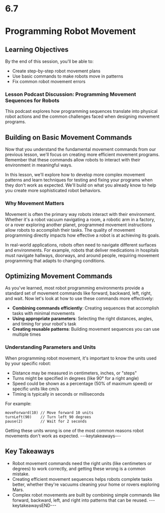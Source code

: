 # 6.7
# **Programming Robot Movement**

## Learning Objectives

By the end of this session, you'll be able to:
- Create step-by-step robot movement plans
- Use basic commands to make robots move in patterns
- Fix common robot movement errors

### **Lesson Podcast Discussion: Programming Movement Sequences for Robots**

This podcast explores how programming sequences translate into physical robot actions and the common challenges faced when designing movement programs.

## **Building on Basic Movement Commands**

Now that you understand the fundamental movement commands from our previous lesson, we'll focus on creating more efficient movement programs. Remember that these commands allow robots to interact with their environment in meaningful ways.

In this lesson, we'll explore how to develop more complex movement patterns and learn techniques for testing and fixing your programs when they don't work as expected. We'll build on what you already know to help you create more sophisticated robot behaviors.

### **Why Movement Matters**

Movement is often the primary way robots interact with their environment. Whether it's a robot vacuum navigating a room, a robotic arm in a factory, or a rover exploring another planet, programmed movement instructions allow robots to accomplish their tasks. The quality of movement programming directly impacts how effective a robot is at achieving its goals.

In real-world applications, robots often need to navigate different surfaces and environments. For example, robots that deliver medications in hospitals must navigate hallways, doorways, and around people, requiring movement programming that adapts to changing conditions.

## **Optimizing Movement Commands**

As you've learned, most robot programming environments provide a standard set of movement commands like forward, backward, left, right, and wait. Now let's look at how to use these commands more effectively:

- **Combining commands efficiently**: Creating sequences that accomplish tasks with minimal movements
- **Using appropriate parameters**: Selecting the right distances, angles, and timing for your robot's task
- **Creating reusable patterns**: Building movement sequences you can use multiple times

### **Understanding Parameters and Units**

When programming robot movement, it's important to know the units used by your specific robot:

- Distance may be measured in centimeters, inches, or "steps"
- Turns might be specified in degrees (like 90° for a right angle)
- Speed could be shown as a percentage (50% of maximum speed) or specific units like cm/s
- Timing is typically in seconds or milliseconds

For example:
```
moveForward(10) // Move forward 10 units
turnLeft(90)    // Turn left 90 degrees
pause(2)        // Wait for 2 seconds
```

Getting these units wrong is one of the most common reasons robot movements don't work as expected.
---keytakeaways---
## Key Takeaways
- Robot movement commands need the right units (like centimeters or degrees) to work correctly, and getting these wrong is a common mistake.
- Creating efficient movement sequences helps robots complete tasks better, whether they're vacuums cleaning your home or rovers exploring Mars.
- Complex robot movements are built by combining simple commands like forward, backward, left, and right into patterns that can be reused.
---keytakeawaysEND---